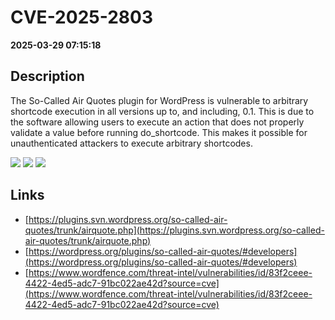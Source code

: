 # CVE-2025-2803

**2025-03-29 07:15:18**

## Description
The So-Called Air Quotes plugin for WordPress is vulnerable to arbitrary shortcode execution in all versions up to, and including, 0.1. This is due to the software allowing users to execute an action that does not properly validate a value before running do_shortcode. This makes it possible for unauthenticated attackers to execute arbitrary shortcodes.

![](https://img.shields.io/static/v1?label=Score&message=7.3&color=red)
![](https://img.shields.io/static/v1?label=Severity&message=HIGH&color=red)
![](https://img.shields.io/static/v1?label=CWE&message=RCE&color=green)

## Links
- [https://plugins.svn.wordpress.org/so-called-air-quotes/trunk/airquote.php](https://plugins.svn.wordpress.org/so-called-air-quotes/trunk/airquote.php)
- [https://wordpress.org/plugins/so-called-air-quotes/#developers](https://wordpress.org/plugins/so-called-air-quotes/#developers)
- [https://www.wordfence.com/threat-intel/vulnerabilities/id/83f2ceee-4422-4ed5-adc7-91bc022ae42d?source=cve](https://www.wordfence.com/threat-intel/vulnerabilities/id/83f2ceee-4422-4ed5-adc7-91bc022ae42d?source=cve)
